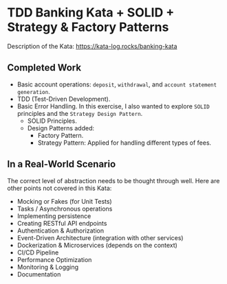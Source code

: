 # TDD Banking Kata + SOLID + Strategy & Factory Patterns

Description of the Kata: https://kata-log.rocks/banking-kata

## Completed Work
- Basic account operations: `deposit`, `withdrawal`, and `account statement generation`.
- TDD (Test-Driven Development).
- Basic Error Handling.
In this exercise, I also wanted to explore `SOLID` principles and the `Strategy Design Pattern`.
  - SOLID Principles.
  - Design Patterns added:
    - Factory Pattern.
    - Strategy Pattern: Applied for handling different types of fees.

## In a Real-World Scenario
The correct level of abstraction needs to be thought through well. Here are other points not covered in this Kata:
- Mocking or Fakes (for Unit Tests)
- Tasks / Asynchronous operations
- Implementing persistence
- Creating RESTful API endpoints
- Authentication & Authorization
- Event-Driven Architecture (integration with other services)
- Dockerization & Microservices (depends on the context)
- CI/CD Pipeline
- Performance Optimization
- Monitoring & Logging
- Documentation

